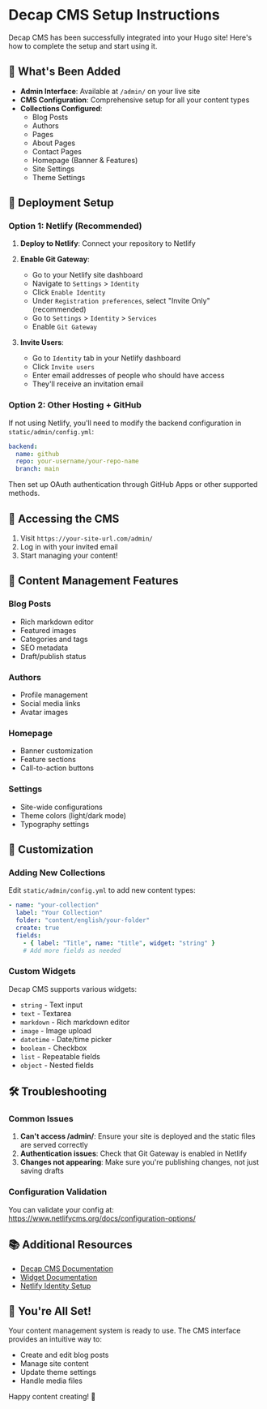 # Decap CMS Setup Instructions

Decap CMS has been successfully integrated into your Hugo site! Here's how to complete the setup and start using it.

## 🚀 What's Been Added

- **Admin Interface**: Available at `/admin/` on your live site
- **CMS Configuration**: Comprehensive setup for all your content types
- **Collections Configured**:
  - Blog Posts
  - Authors
  - Pages
  - About Pages
  - Contact Pages
  - Homepage (Banner & Features)
  - Site Settings
  - Theme Settings

## 🔧 Deployment Setup

### Option 1: Netlify (Recommended)

1. **Deploy to Netlify**: Connect your repository to Netlify
2. **Enable Git Gateway**:
   - Go to your Netlify site dashboard
   - Navigate to `Settings` > `Identity`
   - Click `Enable Identity`
   - Under `Registration preferences`, select "Invite Only" (recommended)
   - Go to `Settings` > `Identity` > `Services`
   - Enable `Git Gateway`

3. **Invite Users**:
   - Go to `Identity` tab in your Netlify dashboard
   - Click `Invite users`
   - Enter email addresses of people who should have access
   - They'll receive an invitation email

### Option 2: Other Hosting + GitHub

If not using Netlify, you'll need to modify the backend configuration in `static/admin/config.yml`:

```yaml
backend:
  name: github
  repo: your-username/your-repo-name
  branch: main
```

Then set up OAuth authentication through GitHub Apps or other supported methods.

## 🎯 Accessing the CMS

1. Visit `https://your-site-url.com/admin/`
2. Log in with your invited email
3. Start managing your content!

## 📝 Content Management Features

### Blog Posts
- Rich markdown editor
- Featured images
- Categories and tags
- SEO metadata
- Draft/publish status

### Authors
- Profile management
- Social media links
- Avatar images

### Homepage
- Banner customization
- Feature sections
- Call-to-action buttons

### Settings
- Site-wide configurations
- Theme colors (light/dark mode)
- Typography settings

## 🔧 Customization

### Adding New Collections
Edit `static/admin/config.yml` to add new content types:

```yaml
- name: "your-collection"
  label: "Your Collection"
  folder: "content/english/your-folder"
  create: true
  fields:
    - { label: "Title", name: "title", widget: "string" }
    # Add more fields as needed
```

### Custom Widgets
Decap CMS supports various widgets:
- `string` - Text input
- `text` - Textarea
- `markdown` - Rich markdown editor
- `image` - Image upload
- `datetime` - Date/time picker
- `boolean` - Checkbox
- `list` - Repeatable fields
- `object` - Nested fields

## 🛠 Troubleshooting

### Common Issues

1. **Can't access /admin/**: Ensure your site is deployed and the static files are served correctly
2. **Authentication issues**: Check that Git Gateway is enabled in Netlify
3. **Changes not appearing**: Make sure you're publishing changes, not just saving drafts

### Configuration Validation
You can validate your config at: https://www.netlifycms.org/docs/configuration-options/

## 📚 Additional Resources

- [Decap CMS Documentation](https://decapcms.org/docs/)
- [Widget Documentation](https://decapcms.org/docs/widgets/)
- [Netlify Identity Setup](https://docs.netlify.com/visitor-access/identity/)

## 🎉 You're All Set!

Your content management system is ready to use. The CMS interface provides an intuitive way to:
- Create and edit blog posts
- Manage site content
- Update theme settings
- Handle media files

Happy content creating! 🚀 